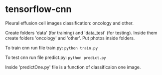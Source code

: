 # tensorflow-cnn
Pleural effusion cell images classification: oncology and other. 

Create folders 'data' (for training) and 'data_test' (for testing). Inside them create folders 'oncology' and 'other'. Put photos inside folders.

To train cnn run file train.py:
``python train.py``

To test cnn run file predict.py:
``python predict.py``

Inside 'predictOne.py' file is a function of classificaion one image.

